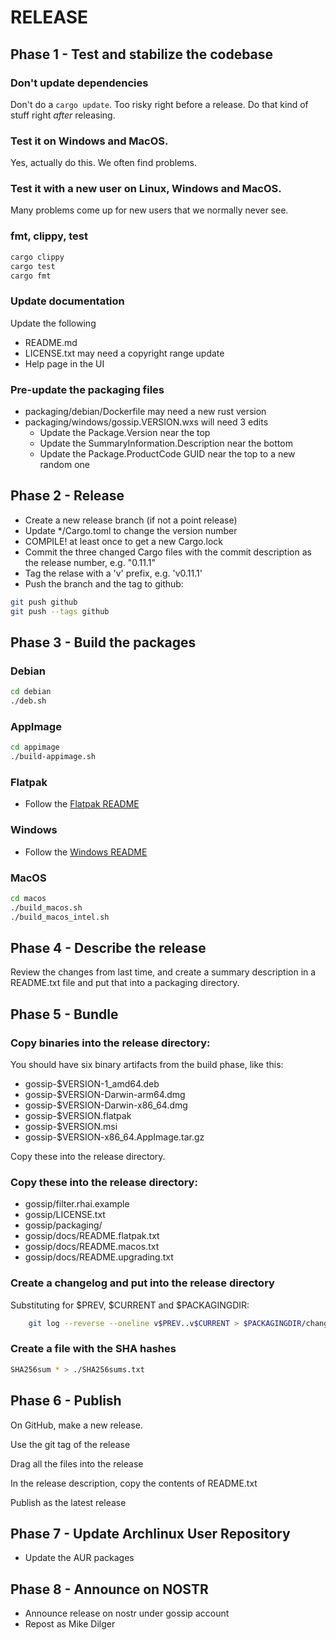 # RELEASE

## Phase 1 - Test and stabilize the codebase

### Don't update dependencies

Don't do a `cargo update`. Too risky right before a release.
Do that kind of stuff right *after* releasing.

### Test it on Windows and MacOS.

Yes, actually do this. We often find problems.

### Test it with a new user on Linux, Windows and MacOS.

Many problems come up for new users that we normally never see.

### fmt, clippy, test

```bash
cargo clippy
cargo test
cargo fmt
```
### Update documentation

Update the following

- README.md
- LICENSE.txt may need a copyright range update
- Help page in the UI

### Pre-update the packaging files

- packaging/debian/Dockerfile may need a new rust version
- packaging/windows/gossip.VERSION.wxs will need 3 edits
    - Update the Package.Version near the top
    - Update the SummaryInformation.Description near the bottom
    - Update the Package.ProductCode GUID near the top to a new random one

## Phase 2 - Release

- Create a new release branch (if not a point release)
- Update */Cargo.toml to change the version number
- COMPILE! at least once to get a new Cargo.lock
- Commit the three changed Cargo files with the commit description as the release number, e.g. "0.11.1"
- Tag the relase with a 'v' prefix, e.g. 'v0.11.1'
- Push the branch and the tag to github:

```bash
git push github
git push --tags github
```

## Phase 3 - Build the packages

### Debian

```bash
cd debian
./deb.sh
```

### AppImage

```bash
cd appimage
./build-appimage.sh
```

### Flatpak

- Follow the [Flatpak README](flatpak/README.md)

### Windows

- Follow the [Windows README](windows/README.md)

### MacOS

```bash
cd macos
./build_macos.sh
./build_macos_intel.sh
```

## Phase 4 - Describe the release

Review the changes from last time, and create a summary description in a README.txt file
and put that into a packaging directory.

## Phase 5 - Bundle

### Copy binaries into the release directory:

You should have six binary artifacts from the build phase, like this:

- gossip-$VERSION-1_amd64.deb
- gossip-$VERSION-Darwin-arm64.dmg
- gossip-$VERSION-Darwin-x86_64.dmg
- gossip-$VERSION.flatpak
- gossip-$VERSION.msi
- gossip-$VERSION-x86_64.AppImage.tar.gz

Copy these into the release directory.

### Copy these into the release directory:

- gossip/filter.rhai.example
- gossip/LICENSE.txt
- gossip/packaging/
- gossip/docs/README.flatpak.txt
- gossip/docs/README.macos.txt
- gossip/docs/README.upgrading.txt

### Create a changelog and put into the release directory

Substituting for $PREV, $CURRENT and $PACKAGINGDIR:

```bash
    git log --reverse --oneline v$PREV..v$CURRENT > $PACKAGINGDIR/changelog-$CURRENT.txt
```

### Create a file with the SHA hashes

```bash
SHA256sum * > ./SHA256sums.txt
```

## Phase 6 - Publish

On GitHub, make a new release.

Use the git tag of the release

Drag all the files into the release

In the release description, copy the contents of README.txt

Publish as the latest release

## Phase 7 - Update Archlinux User Repository

- Update the AUR packages

## Phase 8 - Announce on NOSTR

- Announce release on nostr under gossip account
- Repost as Mike Dilger
